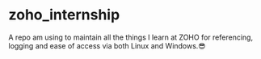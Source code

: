 # zoho_internship
A repo am using to maintain all the things I learn at ZOHO for referencing, logging and ease of access via both Linux and Windows.😎
